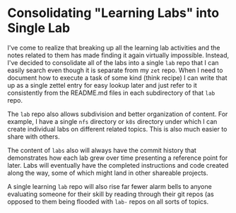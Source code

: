 # Consolidating "Learning Labs" into Single Lab

I've come to realize that breaking up all the learning lab activities
and the notes related to them has made finding it again virtually
impossible. Instead, I've decided to consolidate all of the labs into a
single `lab` repo that I can easily search even though it is separate
from my `zet` repo. When I need to document how to execute a task of
some kind (think recipe) I can write that up as a single zettel entry
for easy lookup later and just refer to it consistently from the
README.md files in each subdirectory of that `lab` repo.

The `lab` repo also allows subdivision and better organization of
content. For example, I have a single `nfs` directory or `k8s` directory
under which I can create individual labs on different related topics.
This is also much easier to share with others.

The content of `labs` also will always have the commit history that
demonstrates how each lab grew over time presenting a reference point
for later. Labs will eventually have the completed instructions and code
created along the way, some of which might land in other shareable
projects. 

A single learning `lab` repo will also rise far fewer alarm bells to
anyone evaluating someone for their skill by reading through their git
repos (as opposed to them being flooded with `lab-` repos on all sorts
of topics.
